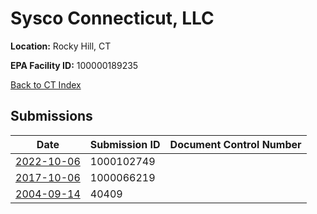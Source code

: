 # Sysco Connecticut, LLC

**Location:** Rocky Hill, CT

**EPA Facility ID:** 100000189235

[Back to CT Index](../../index.md)

## Submissions

| Date | Submission ID | Document Control Number |
|------|--------------|-------------------------|
| [2022-10-06](submissions/1000102749.md) | 1000102749 |  |
| [2017-10-06](submissions/1000066219.md) | 1000066219 |  |
| [2004-09-14](submissions/40409.md) | 40409 |  |
